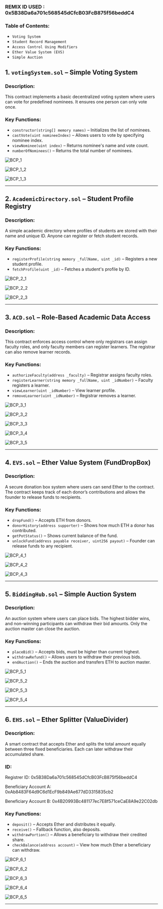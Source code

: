 
### REMIX ID USED : 0x5B38Da6a701c568545dCfcB03FcB875f56beddC4

### Table of Contents:
- `Voting System`
- `Student Record Management`
- `Access Control Using Modifiers`
- `Ether Value System (EVS)`
- `Simple Auction`

##  1. `votingSystem.sol` – **Simple Voting System**

### Description:
This contract implements a basic decentralized voting system where users can vote for predefined nominees. It ensures one person can only vote once.

### Key Functions:
- `constructor(string[] memory names)` – Initializes the list of nominees.
- `castVote(uint nomineeIndex)` – Allows users to vote by specifying nominee index.
- `viewNominee(uint index)` – Returns nominee's name and vote count.
- `numberOfNominees()` – Returns the total number of nominees.

![BCP_1](https://github.com/user-attachments/assets/d84b8fb8-f1c9-4b23-bae7-685a264a5609)

![BCP_1_2](https://github.com/user-attachments/assets/8589340c-31d1-44b9-aeda-b51e6baa0e11)

![BCP_1_3](https://github.com/user-attachments/assets/5355292e-3374-470e-b84e-0338175b965b)

---

##  2. `AcademicDirectory.sol` – **Student Profile Registry**

### Description:
A simple academic directory where profiles of students are stored with their name and unique ID. Anyone can register or fetch student records.

### Key Functions:
- `registerProfile(string memory _fullName, uint _id)` – Registers a new student profile.
- `fetchProfile(uint _id)` – Fetches a student's profile by ID.

![BCP_2_1](https://github.com/user-attachments/assets/9a69b0be-7328-4325-b929-b9a923446adb)

![BCP_2_2](https://github.com/user-attachments/assets/7a4db160-eb68-4e44-b1a1-9da336306367)

![BCP_2_3](https://github.com/user-attachments/assets/211461fa-7c4d-40a0-b4ec-2fcfb66b48ec)

---

##  3. `ACD.sol` – **Role-Based Academic Data Access**

### Description:
This contract enforces access control where only registrars can assign faculty roles, and only faculty members can register learners. The registrar can also remove learner records.

### Key Functions:
- `authorizeFaculty(address _faculty)` – Registrar assigns faculty roles.
- `registerLearner(string memory _fullName, uint _idNumber)` – Faculty registers a learner.
- `viewLearner(uint _idNumber)` – View learner profile.
- `removeLearner(uint _idNumber)` – Registrar removes a learner.

![BCP_3_1](https://github.com/user-attachments/assets/e1cd5264-bbc9-4a36-9445-6018b38a615e)

![BCP_3_2](https://github.com/user-attachments/assets/130b372a-3a99-41ca-ab17-c74c3a8c8241)

![BCP_3_3](https://github.com/user-attachments/assets/cdde66b3-4128-4669-8a03-388edd6c824c)

![BCP_3_4](https://github.com/user-attachments/assets/82d7a630-fb4a-4eca-ad9e-c9f400583014)

![BCP_3_5](https://github.com/user-attachments/assets/58083f2d-2d53-4927-893d-1a8899f5fbe0)

---

##  4. `EVS.sol` – **Ether Value System (FundDropBox)**

### Description:
A secure donation box system where users can send Ether to the contract. The contract keeps track of each donor’s contributions and allows the founder to release funds to recipients.

### Key Functions:
- `dropFund()` – Accepts ETH from donors.
- `donorHistory(address supporter)` – Shows how much ETH a donor has contributed.
- `getPotStatus()` – Shows current balance of the fund.
- `unlockFund(address payable receiver, uint256 payout)` – Founder can release funds to any recipient.

![BCP_4_1](https://github.com/user-attachments/assets/96b1edca-239b-46c6-9ac4-affe4d4822dc)

![BCP_4_2](https://github.com/user-attachments/assets/6a01d371-d92d-4ab7-ac11-6ce6ea3a93c3)

![BCP_4_3](https://github.com/user-attachments/assets/55562079-cc5b-4097-87b3-59b0b09fe054)

---

##  5. `BiddingHub.sol` – **Simple Auction System**

### Description:
An auction system where users can place bids. The highest bidder wins, and non-winning participants can withdraw their bid amounts. Only the auction master can close the auction.

### Key Functions:
- `placeBid()` – Accepts bids, must be higher than current highest.
- `withdrawRefund()` – Allows users to withdraw their previous bids.
- `endAuction()` – Ends the auction and transfers ETH to auction master.

![BCP_5_1](https://github.com/user-attachments/assets/6ee96eb4-2e71-4d62-9f2d-976d81a0501b)

![BCP_5_2](https://github.com/user-attachments/assets/993df7e4-16ff-453b-8816-d9a0af003964)

![BCP_5_3](https://github.com/user-attachments/assets/2951c456-900a-4709-a1b3-2701f49ccabb)

![BCP_5_4](https://github.com/user-attachments/assets/0c242acd-74ff-4a78-88ce-888e954b6902)

---

##  6. `EHS.sol` – **Ether Splitter (ValueDivider)**

### Description:
A smart contract that accepts Ether and splits the total amount equally between three fixed beneficiaries. Each can later withdraw their accumulated share.

### ID:
Registrer ID: 0x5B38Da6a701c568545dCfcB03FcB875f56beddC4

Beneficiary Account A: 0xAb8483F64d9C6d1EcF9b849Ae677dD3315835cb2

Beneficiary Account B: 0x4B20993Bc481177ec7E8f571ceCaE8A9e22C02db

### Key Functions:
- `deposit()` – Accepts Ether and distributes it equally.
- `receive()` – Fallback function, also deposits.
- `withdrawPortion()` – Allows a beneficiary to withdraw their credited share.
- `checkBalance(address account)` – View how much Ether a beneficiary can withdraw.

![BCP_6_1](https://github.com/user-attachments/assets/e31b25d6-b29f-4dd8-a71f-688886b6e278)

![BCP_6_2](https://github.com/user-attachments/assets/1a74b7dc-6a64-49cb-9dc9-dc0351f43a72)

![BCP_6_3](https://github.com/user-attachments/assets/d87c551b-4e23-4928-ab82-6da757daa1e0)

![BCP_6_4](https://github.com/user-attachments/assets/ba4c5ebf-b6e0-4512-8d98-0763aa0d6901)

![BCP_6_5](https://github.com/user-attachments/assets/2a38323d-2dc9-4578-9d2c-65998fb2d9e7)

---







